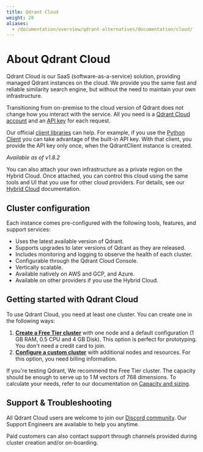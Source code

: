 ```yaml
---
title: Qdrant Cloud
weight: 20
aliases:
  - /documentation/overview/qdrant-alternatives/documentation/cloud/
---
```


# About Qdrant Cloud

Qdrant Cloud is our SaaS (software-as-a-service) solution, providing managed 
Qdrant instances on the cloud. We provide you the same fast and reliable 
similarity search engine, but without the need to maintain your own infrastructure.

Transitioning from on-premise to the cloud version of Qdrant does not change
how you interact with the service. All you need is a [Qdrant Cloud account](https://qdrant.to/cloud/)
and an [API key](/documentation/cloud/authentication/) for each request.

Our official [client libraries](/documentation/interfaces/#client-libraries/)
can help. For example, if you use the [Python Client](https://github.com/qdrant/qdrant-client/)
you can take advantage of the built-in API key. With that client, you provide
the API key only once, when the QdrantClient instance is created.

*Available as of v1.8.2* <!-- MUST CONFIRM -->

You can also attach your own infrastructure as a private region on the Hybrid
Cloud. Once attached, you can control this cloud using the same tools and UI
that you use for other cloud providers. For details, see our 
[Hybrid Cloud](/documentation/cloud/hybrid-cloud/) documentation.

## Cluster configuration

Each instance comes pre-configured with the following tools, features, and 
support services:

- Uses the latest available version of Qdrant.
- Supports upgrades to later versions of Qdrant as they are released.
- Includes monitoring and logging to observe the health of each cluster.
- Configurable through the Qdrant Cloud Console.
- Vertically scalable.
- Available natively on AWS and GCP, and Azure. 
- Available on other providers if you use the Hybrid Cloud.

## Getting started with Qdrant Cloud

To use Qdrant Cloud, you need at least one cluster. You can create one in the
following ways:

1. [**Create a Free Tier cluster**](/documentation/cloud/quickstart-cloud/) with 
   one node and a default configuration (1 GB RAM, 0.5 CPU and 4 GB Disk). This
   option is perfect for prototyping. You don't need a credit card to join.
2. [**Configure a custom cluster**](/documentation/cloud/create-cluster/) with
   additional nodes and resources. For this option, you need billing information.

If you're testing Qdrant, We recommend the Free Tier cluster. The capacity
should be enough to serve up to 1 M vectors of 768 dimensions. To calculate
your needs, refer to our documentation on [Capacity and sizing](/documentation/cloud/capacity-sizing/).

## Support & Troubleshooting

All Qdrant Cloud users are welcome to join our [Discord community](https://qdrant.to/discord/).
Our Support Engineers are available to help you anytime.

Paid customers can also contact support through channels provided during cluster
creation and/or on-boarding.
